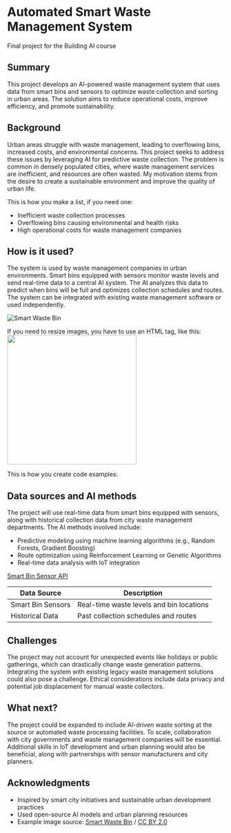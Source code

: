 <!-- This is the markdown template for the final project of the Building AI course, 
created by Reaktor Innovations and University of Helsinki. 
Copy the template, paste it to your GitHub README and edit! -->

# Automated Smart Waste Management System

Final project for the Building AI course

## Summary

This project develops an AI-powered waste management system that uses data from smart bins and sensors to optimize waste collection and sorting in urban areas. The solution aims to reduce operational costs, improve efficiency, and promote sustainability.

## Background

Urban areas struggle with waste management, leading to overflowing bins, increased costs, and environmental concerns. This project seeks to address these issues by leveraging AI for predictive waste collection. The problem is common in densely populated cities, where waste management services are inefficient, and resources are often wasted. My motivation stems from the desire to create a sustainable environment and improve the quality of urban life.

This is how you make a list, if you need one:
* Inefficient waste collection processes
* Overflowing bins causing environmental and health risks
* High operational costs for waste management companies

## How is it used?

The system is used by waste management companies in urban environments. Smart bins equipped with sensors monitor waste levels and send real-time data to a central AI system. The AI analyzes this data to predict when bins will be full and optimizes collection schedules and routes. The system can be integrated with existing waste management software or used independently.

![Smart Waste Bin](https://upload.wikimedia.org/wikipedia/commons/5/5e/Smart_Waste_Bin.jpg)

If you need to resize images, you have to use an HTML tag, like this:
<img src="https://upload.wikimedia.org/wikipedia/commons/5/5e/Smart_Waste_Bin.jpg" width="300">

This is how you create code examples:

## Data sources and AI methods

The project will use real-time data from smart bins equipped with sensors, along with historical collection data from city waste management departments. The AI methods involved include:

* Predictive modeling using machine learning algorithms (e.g., Random Forests, Gradient Boosting)
* Route optimization using Reinforcement Learning or Genetic Algorithms
* Real-time data analysis with IoT integration

[Smart Bin Sensor API](https://developer.smartbin.com/)

| Data Source      | Description |
| -----------      | ----------- |
| Smart Bin Sensors| Real-time waste levels and bin locations |
| Historical Data  | Past collection schedules and routes |

## Challenges

The project may not account for unexpected events like holidays or public gatherings, which can drastically change waste generation patterns. Integrating the system with existing legacy waste management solutions could also pose a challenge. Ethical considerations include data privacy and potential job displacement for manual waste collectors.

## What next?

The project could be expanded to include AI-driven waste sorting at the source or automated waste processing facilities. To scale, collaboration with city governments and waste management companies will be essential. Additional skills in IoT development and urban planning would also be beneficial, along with partnerships with sensor manufacturers and city planners.

## Acknowledgments

* Inspired by smart city initiatives and sustainable urban development practices
* Used open-source AI models and urban planning resources
* Example image source: [Smart Waste Bin](https://upload.wikimedia.org/wikipedia/commons/5/5e/Smart_Waste_Bin.jpg) / [CC BY 2.0](https://creativecommons.org/licenses/by/2.0)
